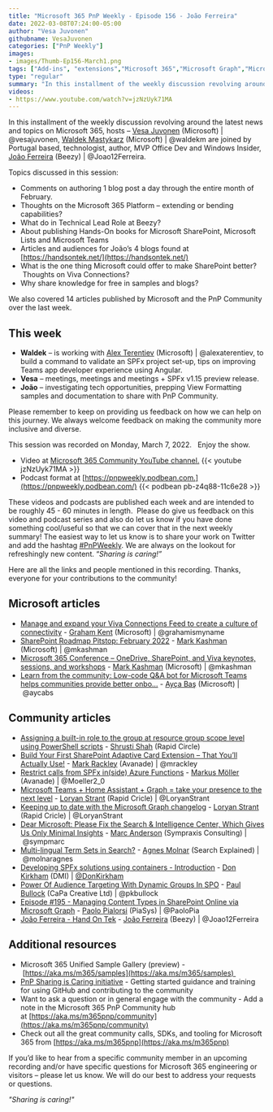 ```yaml
---
title: "Microsoft 365 PnP Weekly - Episode 156 - João Ferreira"
date: 2022-03-08T07:24:00-05:00
author: "Vesa Juvonen"
githubname: VesaJuvonen
categories: ["PnP Weekly"]
images:
- images/Thumb-Ep156-March1.png
tags: ["Add-ins", "extensions","Microsoft 365","Microsoft Graph","Microsoft Teams","SharePoint","SharePoint Framework"]
type: "regular"
summary: "In this installment of the weekly discussion revolving around the latest news and topics on Microsoft 365, hosts – Vesa Juvonen (Microsoft), Waldek Mastykarz (Microsoft) are joined by Portugal based, technologist, author, MVP Office Dev and Windows Insider, João Ferreira (Beezy)."
videos:
- https://www.youtube.com/watch?v=jzNzUyk71MA
---
```


In this installment of the weekly discussion revolving around the latest news and topics on Microsoft 365, hosts – [Vesa Juvonen](http://twitter.com/vesajuvonen) (Microsoft) | @vesajuvonen, [Waldek Mastykarz](http://twitter.com/waldekm) (Microsoft) | @waldekm are joined by Portugal based, technologist, author, MVP Office Dev and Windows Insider, [João Ferreira](http://twitter.com/joao12ferreira) (Beezy) | @Joao12Ferreira.

Topics discussed in this session:

*   Comments on authoring 1 blog post a day through the entire month of February.   
*   Thoughts on the Microsoft 365 Platform – extending or bending capabilities?   
*   What do in Technical Lead Role at Beezy?  
*   About publishing Hands-On books for Microsoft SharePoint, Microsoft Lists and Microsoft Teams
*   Articles and audiences for João’s 4 blogs found at [https://handsontek.net/](https://handsontek.net/)  
*   What is the one thing Microsoft could offer to make SharePoint better?  Thoughts on Viva Connections?
*   Why share knowledge for free in samples and blogs?    

We also covered 14 articles published by Microsoft and the PnP Community over the last week. 

## This week

*   **Waldek** – is working with [Alex Terentiev](http://twitter.com/alexaterentiev) (Microsoft) | @alexaterentiev, to build a command to validate an SPFx project set-up, tips on improving Teams app developer experience using Angular.
*   **Vesa** – meetings, meetings and meetings + SPFx v1.15 preview release. 
*   **João** – investigating tech opportunities, prepping View Formatting samples and documentation to share with PnP Community.

Please remember to keep on providing us feedback on how we can help on this journey. We always welcome feedback on making the community more inclusive and diverse.

This session was recorded on Monday, March 7, 2022.   Enjoy the show. 

*   Video at [Microsoft 365 Community YouTube channel.](https://aka.ms/m365pnp-videos)
    {{< youtube jzNzUyk71MA >}}
*   Podcast format at [https://pnpweekly.podbean.com.](https://pnpweekly.podbean.com/)
    {{< podbean pb-z4q88-11c6e28 >}}

These videos and podcasts are published each week and are intended to be roughly 45 - 60 minutes in length.  Please do give us feedback on this video and podcast series and also do let us know if you have done something cool/useful so that we can cover that in the next weekly summary! The easiest way to let us know is to share your work on Twitter and add the hashtag [#PnPWeekly](https://twitter.com/search?q=%23pnpweekly). We are always on the lookout for refreshingly new content. “_Sharing is caring!”_ 

Here are all the links and people mentioned in this recording. Thanks, everyone for your contributions to the community!

## Microsoft articles

*   [Manage and expand your Viva Connections Feed to create a culture of connectivity](https://techcommunity.microsoft.com/t5/microsoft-sharepoint-blog/manage-and-expand-your-viva-connections-feed-to-create-a-culture/ba-p/3214393) - [Graham Kent](https://twitter.com/grahamismyname) (Microsoft) | @grahamismyname
*   [SharePoint Roadmap Pitstop: February 2022](https://techcommunity.microsoft.com/t5/microsoft-sharepoint-blog/sharepoint-roadmap-pitstop-february-2022/ba-p/3239000) - [Mark Kashman](https://twitter.com/mkashman) (Microsoft) | @mkashman
*   [Microsoft 365 Conference – OneDrive, SharePoint, and Viva keynotes, sessions, and workshops](https://techcommunity.microsoft.com/t5/microsoft-sharepoint-blog/microsoft-365-conference-onedrive-sharepoint-and-viva-keynotes/ba-p/3195379) - [Mark Kashman](https://twitter.com/mkashman) (Microsoft) | @mkashman
*   [Learn from the community: Low-code Q&A bot for Microsoft Teams helps communities provide better onbo...](https://devblogs.microsoft.com/microsoft365dev/learn-from-the-community-low-code-qa-bot-for-microsoft-teams-helps-communities-provide-better-onboarding-process/) - [Ayça Baş](https://twitter.com/aycabs) (Microsoft) | @aycabs

## Community articles

*   [Assigning a built-in role to the group at resource group scope level using PowerShell scripts](https://techcommunity.microsoft.com/t5/microsoft-365-pnp-blog/assigning-a-built-in-role-to-the-group-at-resource-group-scope/ba-p/3244598) - [Shrusti Shah](https://www.linkedin.com/in/shrushti-shah-bba565162/) (Rapid Circle) 
*   [Build Your First SharePoint Adaptive Card Extension – That You’ll Actually Use!](http://www.markrackley.net/2022/03/05/build-your-first-sharepoint-adaptive-card-extension-that-youll-actually-use/) - [Mark Rackley](https://twitter.com/mrackley) (Avanade) | @mrackley
*   [Restrict calls from SPFx in(side) Azure Functions](https://mmsharepoint.wordpress.com/2022/03/02/restrict-calls-from-spfx-inside-azure-functions/) - [Markus Möller](https://twitter.com/Moeller2_0) (Avanade) | @Moeller2\_0
*   [Microsoft Teams + Home Assistant + Graph = take your presence to the next level](https://www.loryanstrant.com/2022/03/04/microsoft-teams-home-assistant-graph-take-your-presence-to-the-next-level/) - [Loryan Strant](https://twitter.com/LoryanStrant) (Rapid Cricle) | @LoryanStrant
*   [Keeping up to date with the Microsoft Graph changelog](https://www.loryanstrant.com/2022/03/03/keeping-up-to-date-with-the-microsoft-graph-changelog/) - [Loryan Strant](https://twitter.com/LoryanStrant) (Rapid Cricle) | @LoryanStrant
*   [Dear Microsoft: Please Fix the Search & Intelligence Center, Which Gives Us Only Minimal Insights](https://sympmarc.com/2022/03/01/dear-microsoft-please-fix-the-search-intelligence-center-which-gives-us-only-minimal-insights/) - [Marc Anderson](https://twitter.com/sympmarc) (Sympraxis Consulting) | @sympmarc
*   [Multi-lingual Term Sets in Search?](https://searchexplained.com/multi-lingual-term-sets-in-search/) - [Agnes Molnar](https://twitter.com/molnaragnes) (Search Explained) | @molnaragnes
*   [Developing SPFx solutions using containers - Introduction](https://www.donkirkham.com/blog/spfx-containers/) - [Don Kirkham](https://twitter.com/DonKirkham) (DMI) | [@DonKirkham](/t5/user/viewprofilepage/user-id/407309)
*   [Power Of Audience Targeting With Dynamic Groups In SPO](https://www.pkbullock.com/blog/2022/power-of-audience-targeting-with-dynamic-groups-in-spo/) - [Paul Bullock](https://twitter.com/pkbullock) (CaPa Creative Ltd) | @pkbullock
*   [Episode #195 - Managing Content Types in SharePoint Online via Microsoft Graph](https://www.youtube.com/watch?v=BXNY0spCzjs) - [Paolo Pialorsi](https://twitter.com/PaoloPia) (PiaSys) | @PaoloPia
*   [João Ferreira - Hand On Tek](https://handsontek.net/) - [João Ferreira](https://twitter.com/Joao12Ferreira) (Beezy) | @Joao12Ferreira

## Additional resources

*   Microsoft 365 Unified Sample Gallery (preview) - [https://aka.ms/m365/samples](https://aka.ms/m365/samples) 
*   [PnP Sharing is Caring initiative](https://aka.ms/sharing-is-caring) \- Getting started guidance and training for using GitHub and contributing to the community
*   Want to ask a question or in general engage with the community - Add a note in the Microsoft 365 PnP Community hub at [https://aka.ms/m365pnp/community](https://aka.ms/m365pnp/community)
*   Check out all the great community calls, SDKs, and tooling for Microsoft 365 from [https://aka.ms/m365pnp](https://aka.ms/m365pnp)

If you’d like to hear from a specific community member in an upcoming recording and/or have specific questions for Microsoft 365 engineering or visitors – please let us know. We will do our best to address your requests or questions.

_"Sharing is caring!"_ 

